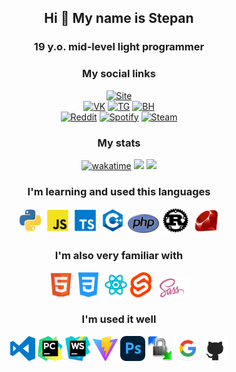 <div align="center">
  
## Hi 👋 My name is Stepan
### 19 y.o. mid-level light programmer

### My social links
[![Site](https://img.shields.io/badge/My_site-link?style=for-the-badge&logo=htmx&logoColor=white&color=green)](https://mamashin.site/) <br/>
[![VK](https://img.shields.io/badge/VK-0077FF?style=for-the-badge&logo=vk&logoColor=FFFFFF)](https://vk.com/evangelion1995)
[![TG](https://img.shields.io/badge/telegram-2199d4?style=for-the-badge&logo=telegram&logoColor=FFFFFF)](https://t.me/thetraextra)
[![BH](https://img.shields.io/badge/blasthack-link?style=for-the-badge&color=%23313742)](https://www.blast.hk/members/386859/) <br/>
[![Reddit](https://img.shields.io/badge/reddit-link?style=for-the-badge&logo=reddit&logoColor=white&color=red)](https://www.reddit.com/user/SMamashin/)
[![Spotify](https://img.shields.io/badge/spotify-link?style=for-the-badge&logo=spotify&logoColor=white&color=%231dbf57)](https://open.spotify.com/user/31krtlmxgfyuljifugbwmutpgzly)
[![Steam](https://img.shields.io/badge/steam-link?style=for-the-badge&logo=steam&logoColor=white&color=%23171d25)](https://steamcommunity.com/id/salt_snuff/)
### My stats
[![wakatime](https://wakatime.com/badge/user/018ceb8b-81bd-410f-921e-00d9ff955328.svg)](https://wakatime.com/@018ceb8b-81bd-410f-921e-00d9ff955328)
![](https://hit.yhype.me/github/profile?user_id=107657774)
![](https://komarev.com/ghpvc/?username=SMamashin&style=flat&color=brightgreen)

### I'm learning and used this languages
<div align="middle">
  <img src="./assets/py.png" width="40" height="40" alt="Python" title="Python"/>
  <img src="./assets/js.png" width="40" height="40" alt="JavaScript" title="JavaScript"/>
  <img src="./assets/ts.png" width="40" height="40" alt="TypeScript" title="TypeScript"/>
  <img src="./assets/cpp.png" width="40" height="40" alt="C++" title="C++"/>
  <img src="./assets/php.png" width="50" height="30" alt="PHP" title="PHP"/>
  <img src="./assets/rust.png" width="45" height="40" alt="Rust" title="Rust"/>
  <img src="./assets/ruby.png" width="45" height="40" alt="Ruby" title="Ruby"/>
</div>

### I'm also very familiar with
<div align="middle">
  <img src="./assets/html.png" width="40" height="40" alt="HTML" title="HTML"/>
  <img src="./assets/css.png" width="40" height="40" alt="CSS" title="CSS"/>
  <img src="./assets/react.svg" width="40" height="40" alt="React" title="React"/>
  <img src="./assets/svelte.png" style="height: 40px; width: auto;" alt="Svelte" title="Svelte"/>
  <img src="./assets/sass.png" style="height: 30px; width: auto;" alt="SASS" title="SASS"/>  
</div>

### I'm used it well
<div align="middle">
  <img src="./assets/vsc.png" width="40" height="40" alt="Visual Studio Code" title="Visual Studio Code"/>
  <img src="./assets/pycharm.png" width="40" height="40" alt="PyCharm" title="PyCharm"/>
  <img src="./assets/ws.png" width="40" height="40" alt="WebShtom" title="WebShtom"/>
  <img src="./assets/vite.svg" width="40" height="40" alt="Vite" title="Vite"/>
  <img src="./assets/photoshop.svg" width="40" height="40" alt="Photoshop" title="Photoshop"/>
  <img src="./assets/winscp.png" width="40" height="40" alt="WinSCP" title="WinSCP"/>
  <img src="./assets/google.png" width="40" height="40" alt="Google Search" title="Google Search"/>
  <img src="./assets/git.png" width="40" height="40" alt="Git / GitHub" title="Git / GitHub"/>
</div>


<!--### My profile views
<img src="https://moe-counter.glitch.me/get/@SMamashin"/> <br>-->

<!--### My WakaTime for the 2024
[![Harlok's WakaTime stats](https://github-readme-stats.vercel.app/api/wakatime?username=Mamashin\&layout=compact)](https://github.com/SMamashin/github-readme-stats) <br> -->
<!--![Top Langs](https://github-readme-stats.vercel.app/api/top-langs/?username=SMamashin&hide_progress=true)-->

</div>
